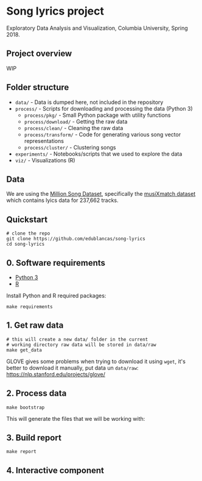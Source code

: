 # Song lyrics project

Exploratory Data Analysis and Visualization, Columbia University, Spring 2018.

## Project overview

WIP

## Folder structure

* `data/` - Data is dumped here, not included in the repository
* `process/` - Scripts for downloading and processing the data (Python 3)
    - `process/pkg/` - Small Python package with utility functions
    - `process/download/` - Getting the raw data
    - `process/clean/` - Cleaning the raw data
    - `process/transform/` - Code for generating various song vector representations
    - `process/cluster/` - Clustering songs
* `experiments/` - Notebooks/scripts that we used to explore the data
* `viz/` - Visualizations (R)

## Data

We are using the [Million Song Dataset](https://labrosa.ee.columbia.edu/millionsong/), specifically the [musiXmatch dataset](https://labrosa.ee.columbia.edu/millionsong/musixmatch) which contains lyics data for 237,662 tracks.

## Quickstart

```shell
# clone the repo
git clone https://github.com/edublancas/song-lyrics
cd song-lyrics
```

## 0. Software requirements

* [Python 3](https://www.python.org/downloads/)
* [R](https://www.r-project.org/)

Install Python and R required packages:

```shell
make requirements
```

## 1. Get raw data

```shell
# this will create a new data/ folder in the current
# working directory raw data will be stored in data/raw
make get_data
```

GLOVE gives some problems when trying to download it using `wget`, it's better to download it manually, put data un `data/raw`: https://nlp.stanford.edu/projects/glove/

## 2. Process data

```shell
make bootstrap
```

This will generate the files that we will be working with:

## 3. Build report

```shell
make report
```

## 4. Interactive component
